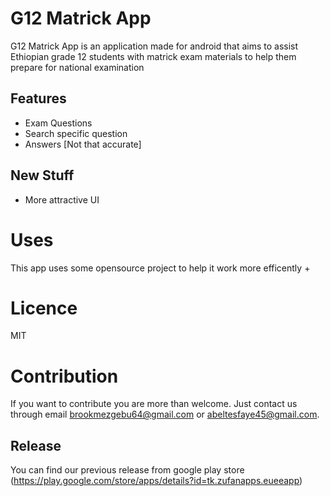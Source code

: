 # G12 Matrick App

G12 Matrick App is an application made for android that aims to assist 
Ethiopian grade 12 students with matrick exam materials 
to help them prepare for national examination

## Features
 + Exam Questions
 + Search specific question
 + Answers [Not that accurate]
 
## New Stuff
  * More attractive UI
  
# Uses
 This app uses some opensource project to help it work more efficently
    + 
 
  
# Licence
 
 MIT


# Contribution
  If you want to contribute you are more than welcome. Just contact
  us through email <brookmezgebu64@gmail.com> or <abeltesfaye45@gmail.com>.
  
## Release

 You can find our previous release from google play store 
 (https://play.google.com/store/apps/details?id=tk.zufanapps.eueeapp)
